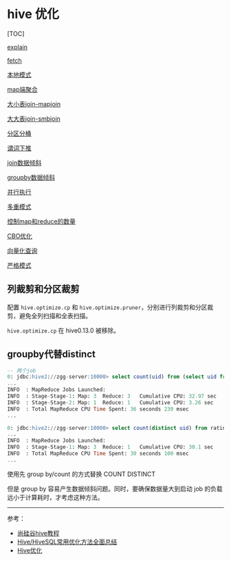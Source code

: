 # hive 优化

[TOC]

[explain](https://github.com/ZGG2016/hive/blob/master/%E6%96%87%E6%A1%A3/explain%E6%89%A7%E8%A1%8C%E8%AE%A1%E5%88%92%E5%88%86%E6%9E%90.md)

[fetch](https://github.com/ZGG2016/hive/blob/master/%E6%96%87%E6%A1%A3/fetch%E6%8A%93%E5%8F%96.md)

[本地模式](https://github.com/ZGG2016/hive/blob/master/%E6%96%87%E6%A1%A3/%E6%9C%AC%E5%9C%B0%E6%A8%A1%E5%BC%8F.md)

[map端聚合](https://github.com/ZGG2016/hive/blob/master/%E6%96%87%E6%A1%A3/map%E7%AB%AF%E8%81%9A%E5%90%88.md)

[大小表join-mapjoin](https://github.com/ZGG2016/hive/blob/master/%E6%96%87%E6%A1%A3/hive%20map%20join.md)

[大大表join-smbjoin](https://github.com/ZGG2016/hive/blob/master/%E6%96%87%E6%A1%A3/hive%20map%20join.md)

[分区分桶](https://github.com/ZGG2016/hive/blob/master/%E6%96%87%E6%A1%A3/%E5%88%86%E5%8C%BA%E5%88%86%E6%A1%B6.md)

[谓词下推](https://github.com/ZGG2016/hive/blob/master/%E6%96%87%E6%A1%A3/%E8%B0%93%E8%AF%8D%E4%B8%8B%E6%8E%A8.md)

[join数据倾斜](https://github.com/ZGG2016/hive/blob/master/%E6%96%87%E6%A1%A3/join%E6%95%B0%E6%8D%AE%E5%80%BE%E6%96%9C.md)

[groupby数据倾斜](https://github.com/ZGG2016/hive/blob/master/%E6%96%87%E6%A1%A3/groupby%E6%95%B0%E6%8D%AE%E5%80%BE%E6%96%9C.md)

[并行执行](https://github.com/ZGG2016/hive/blob/master/%E6%96%87%E6%A1%A3/%E5%B9%B6%E8%A1%8C%E6%89%A7%E8%A1%8C.md)

[多重模式](https://github.com/ZGG2016/hive/blob/master/%E6%96%87%E6%A1%A3/groupby%E5%AD%90%E5%8F%A5.md)

[控制map和reduce的数量](https://github.com/ZGG2016/hive/blob/master/%E6%96%87%E6%A1%A3/hive%E6%8E%A7%E5%88%B6map%E5%92%8Creduce%E7%9A%84%E6%95%B0%E9%87%8F.md)

[CBO优化]()

[向量化查询]()

[严格模式]()

## 列裁剪和分区裁剪

配置 `hive.optimize.cp` 和 `hive.optimize.pruner`，分别进行列裁剪和分区裁剪，避免全列扫描和全表扫描。

`hive.optimize.cp` 在 hive0.13.0 被移除。

## groupby代替distinct

```sql
-- 两个job
0: jdbc:hive2://zgg-server:10000> select count(uid) from (select uid from ratings group by uid) t;
...
INFO  : MapReduce Jobs Launched: 
INFO  : Stage-Stage-1: Map: 3  Reduce: 3   Cumulative CPU: 32.97 sec   HDFS Read: 678326977 HDFS Write: 348 HDFS EC Read: 0 SUCCESS
INFO  : Stage-Stage-2: Map: 1  Reduce: 1   Cumulative CPU: 3.26 sec   【HDFS Read: 9185】 HDFS Write: 106 HDFS EC Read: 0 SUCCESS
INFO  : Total MapReduce CPU Time Spent: 36 seconds 230 msec
...
```

```sql
0: jdbc:hive2://zgg-server:10000> select count(distinct uid) from ratings;
...
INFO  : MapReduce Jobs Launched: 
INFO  : Stage-Stage-1: Map: 3  Reduce: 1   Cumulative CPU: 30.1 sec   【HDFS Read: 678315013】 HDFS Write: 106 HDFS EC Read: 0 SUCCESS
INFO  : Total MapReduce CPU Time Spent: 30 seconds 100 msec
...
```

使用先 group by/count 的方式替换 COUNT DISTINCT

但是 group by 容易产生数据倾斜问题。同时，要确保数据量大到启动 job 的负载远小于计算耗时，才考虑这种方法。

--------------------------------------

参考：

- [尚硅谷hive教程](https://www.bilibili.com/video/BV1EZ4y1G7iL)
- [Hive/HiveSQL常用优化方法全面总结](https://cloud.tencent.com/developer/article/1453464)
- [Hive优化](https://cloud.tencent.com/developer/article/1700573)